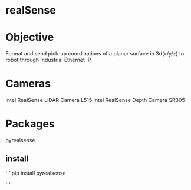 # realSense

# Objective
Format and send pick-up coordinations of a planar surface in 3d(x/y/z) to robot through Industrial Ethernet IP

# Cameras
Intel RealSense LiDAR Camera L515
Intel RealSense Depth Camera SR305

# Packages
 pyrealsense
## install
'''
pip install pyrealsense
 
'''
